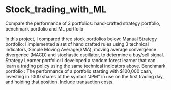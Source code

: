 # Stock_trading_with_ML
Compare the performance of 3 portfolios:  hand-crafted strategy portfolio, benchmark portfolio and ML portfolio 


In this project, I compared three stock portfolios below:
Manual Strategy portfolio: I implemented a set of hand crafted rules using 3 technical indicators, Simple Moving Average(SMA), moving average convergence divergence (MACD) and stochastic oscillator, to determine a buy/sell signal.
Strategy Learner portfolio: I developed a random forest learner that can learn a trading policy using the same technical indicators above.
Benchmark portfolio : The performance of a portfolio starting with $100,000 cash, investing in 1000 shares of the symbol "JPM" in use on the first trading day, and holding that position. Include transaction costs.

